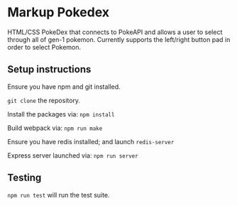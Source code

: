 <h1> Markup Pokedex </h1>

[Pokedex screenshot]:https://github.com/alekhrycaiko/functional_pokedex/blob/master/pokemon-screenshot.png "Pokedex"

<span>
HTML/CSS PokeDex that connects to PokeAPI and allows a user to select through all of gen-1 pokemon.
Currently supports the left/right button pad in order to select Pokemon. 
</span>

<h2> Setup instructions </h2>

Ensure you have npm and git installed.

`git clone` the repository.

Install the packages via:
`npm install` 

Build webpack via:
`npm run make` 

Ensure you have redis installed; and launch `redis-server`

Express server launched via:
`npm run server` 

<h2> Testing </h2>

`npm run test` will run the test suite.
